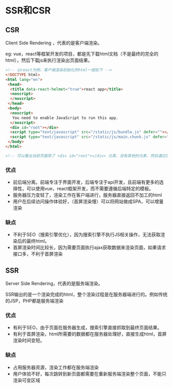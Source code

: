# SSR和CSR

## CSR
Client Side Rendering ，代表的是客户端渲染。

eg: vue，react等框架开发的项目，都是先下载html文档（不是最终的完全的html），然后下载js来执行渲染出页面结果。

```html
<!-- 以react为例，客户端渲染初始化的html一般如下 -->
<!DOCTYPE html>
<html lang="en">
 <head> 
  <title data-react-helmet="true">react app</title> 
  <noscript> 
  </noscript>
 </head>
 <body>
  <noscript>
   You need to enable JavaScript to run this app.
  </noscript> 
  <div id="root"></div>
  <script type="text/javascript" src="/static/js/bundle.js" defer=""></script> 
  <script type="text/javascript" src="/static/js/main.chunk.js" defer=""></script> 
 </body>
</html>

<!-- 可以看出当前页面除了 <div id="root"></div> 元素，没有其他的元素，然后通过加载 bundle.js , main.chunk.js 来执行渲染。整个渲染过程包括，生成DOM节点，注入样式，交互事件绑定，数据获取等等。 -->
```

### 优点
- 前后端分离。前端专注于界面开发，后端专注于api开发，且前端有更多的选择性，可以使用vue，react框架开发，而不需要遵循后端特定的模板。
- 服务器压力变轻了，渲染工作在客户端进行，服务器直接返回不加工的html
- 用户在后续访问操作体验好，（首屏渲染慢）可以将网站做成SPA，可以增量渲染

### 缺点
- 不利于SEO（搜索引擎优化），因为搜索引擎不执行JS相关操作，无法获取渲染后的最终html。
- 首屏渲染时间比较长，因为需要页面执行ajax获取数据来渲染页面，如果请求接口多，不利于首屏渲染

## SSR
Server Side Rendering，代表的是服务端渲染。

SSR输出的是一个渲染完成的html，整个渲染过程是在服务器端进行的。例如传统的JSP，PHP都是服务端渲染

### 优点
- 有利于SEO，由于页面在服务器生成，搜索引擎直接抓取到最终页面结果。
- 有利于首屏渲染，html所需要的数据都在服务器处理好，直接生成html，首屏渲染时间变短。

### 缺点
- 占用服务器资源，渲染工作都在服务端渲染
- 用户体验不好，每次跳转到新页面都需要在重新服务端渲染整个页面，不能只渲染可变区域

